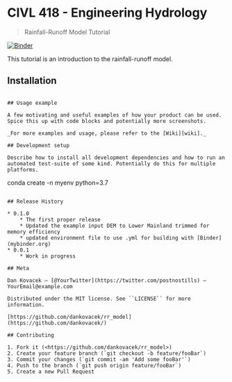 # CIVL 418 - Engineering Hydrology
> Rainfall-Runoff Model Tutorial

[![Binder](https://mybinder.org/badge_logo.svg)](https://mybinder.org/v2/gh/dankovacek/pysheds_tutorial/master?filepath=Pysheds_Tutorial.ipynb)


This tutorial is an introduction to the rainfall-runoff model.



## Installation


```

## Usage example

A few motivating and useful examples of how your product can be used. Spice this up with code blocks and potentially more screenshots.

_For more examples and usage, please refer to the [Wiki][wiki]._

## Development setup

Describe how to install all development dependencies and how to run an automated test-suite of some kind. Potentially do this for multiple platforms.

```
conda create -n myenv python=3.7
```

## Release History

* 0.1.0
    * The first proper release
    * Updated the example input DEM to Lower Mainland trimmed for memory efficiency
    * updated environment file to use .yml for building with [Binder](mybinder.org)
* 0.0.1
    * Work in progress

## Meta

Dan Kovacek – [@YourTwitter](https://twitter.com/postnostills) – YourEmail@example.com

Distributed under the MIT license. See ``LICENSE`` for more information.

[https://github.com/dankovacek/rr_model](https://github.com/dankovacek/)

## Contributing

1. Fork it (<https://github.com/dankovacek/rr_model>)
2. Create your feature branch (`git checkout -b feature/fooBar`)
3. Commit your changes (`git commit -am 'Add some fooBar'`)
4. Push to the branch (`git push origin feature/fooBar`)
5. Create a new Pull Request